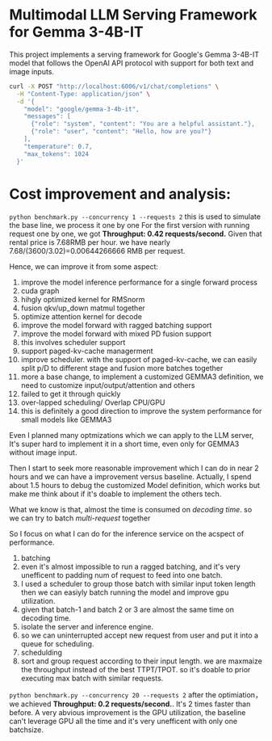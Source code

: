 # Multimodal LLM Serving Framework for Gemma 3-4B-IT

This project implements a serving framework for Google's Gemma 3-4B-IT model that follows the OpenAI API protocol with support for both text and image inputs.

```bash
curl -X POST "http://localhost:6006/v1/chat/completions" \
  -H "Content-Type: application/json" \
  -d '{
    "model": "google/gemma-3-4b-it",
    "messages": [
      {"role": "system", "content": "You are a helpful assistant."},
      {"role": "user", "content": "Hello, how are you?"}
    ],
    "temperature": 0.7,
    "max_tokens": 1024
  }'
```

# Cost improvement and analysis:

`python benchmark.py --concurrency 1 --requests 2` this is used to simulate the base line, we process it one by one
For the first version with running request one by one, we got **Throughput: 0.42 requests/second.** Given that rental price
is 7.68RMB per hour. we have nearly 7.68/(3600/3.02)=0.00644266666 RMB per request.

Hence, we can improve it from some aspect:
1. improve the model inference performance for a single forward process
  1. cuda graph
  2. hihgly optimized kernel for RMSnorm
  3. fusion qkv/up_down matmul together
  4. optimize attention kernel for decode
2. improve the model forward with ragged batching support
3. improve the model forward with  mixed PD fusion support
  1. this involves scheduler support
4. support paged-kv-cache managerment
5. improve scheduler.
  with the support of paged-kv-cache, we can easily split p/D to different stage and fusion more batches together
6. more a base change, to implement a customized GEMMA3 definition, we need to customize input/output/attention and others
  1. failed to get it through quickly
7. over-lapped scheduling/ Overlap CPU/GPU 
  1. this is definitely a good direction to improve the system performance for small models like GEMMA3

Even I planned many optmizations which we can apply to the LLM server, It's super hard to implement it in a short time, even only for GEMMA3 without image input.

Then I start to seek more reasonable improvement which I can do in near 2 hours and we can have a improvement versus baseline.
Actually, I spend about 1.5 hours to debug the customized Model definition, which works but make me think about if it's doable to implement the others tech.

What we know is that, almost the time is consumed on *decoding time*. so we can try to batch *multi-request* together

So I focus on what I can do for the inference service on the acspect of performance.
1. batching
  1. even it's almost impossible to run a ragged batching, and it's very unefficent to padding num of request to feed into one batch.
  2. I used a scheduler to group those batch with similar input token length then we can easiyly batch running the model and improve gpu utilization.
  3. given that batch-1 and batch 2 or 3 are almost the same time on decoding time. 
2. isolate the server and inference engine.
  1. so we can uninterrupted accept new request from user and put it into a queue for scheduling.
3. schedulding
  1. sort and group request according to their input length. we are maxmaize the throughput instead of the best TTPT/TPOT. 
  so it's doable to prior executing max batch with similar requests.


`python benchmark.py --concurrency 20 --requests 2`
after the optimiation，we achieved **Throughput: 0.2 requests/second.**. It's 2 times faster than before.
A very abvious improvement is the GPU utilization, the baseline can't leverage GPU all the time and it's very unefficent with only one batchsize.